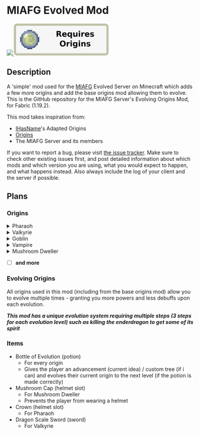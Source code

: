 # MIAFG Evolved Mod

<p>
<strong>
   <a href="https://www.curseforge.com/minecraft/mc-mods/fabric-api">
   <img src="https://camo.githubusercontent.com/1eaa170f8b386b7a92cdc9c8eb6243c667c188bd25bba8925400018f92d650b7/68747470733a2f2f692e696d6775722e636f6d2f625475733477482e706e67" width=256 length=512>
   </a>
   <a href="https://www.curseforge.com/minecraft/mc-mods/origins">
   <img src="https://raw.githubusercontent.com/UltrusBot/Images/b3e2626a5e5f1f7dfadcfaabeb4bb87c348f9c68/requires_origins.png" width=256 length=512>
   </a>
</strong>
</p>

## Description

A 'simple' mod used for the [MIAFG](http://miafg.com) Evolved Server on Minecraft which adds a few more origins and add the base origins mod allowing them to evolve.
This is the GitHub repository for the MIAFG Server's Evolving Origins Mod, for Fabric (1.19.2).

This mod takes inspiration from:
- [IHasName](https://www.youtube.com/@IHasName)'s Adapted Origins
- [Origins](https://www.curseforge.com/minecraft/mc-mods/origins)
- The MIAFG Server and its members

If you want to report a bug, please visit [the issue tracker](https://github.com/LarryPlayz/Origins-Evolved-MIAFG/issues). Make sure to check other existing issues first, and post detailed information about which mods and which version you are using, what you would expect to happen, and what happens instead. Also always include the log of your client and the server if possible.

## Plans

### Origins

<details>
<summary>Pharaoh</summary>

>"The spirit of a pharaoh lives on as the undead shadow."

+ All zombies become passive
+ Every so often you will need to eat rotten flesh
+ If your flesh bar reaches zero you will start to die until you eat some rotten flesh or hit any mob
+ Villagers will not offer trades to you
+ You will gain buffs in a warm biome (eg Desert) and debuff in a cold biome (eg Snowy Plains)
+ You can only eat meat (except for bottled items)
+ You have 5 extra inventory spaces which do not drop on death
+ You have a pocket dimension (only desert biome): no other mobs or players can be sent here, **it is just a world where you can build**
+ You can toggle shadow mode (which lasts for 30 seconds)

    - In *Shadow Mode*: You see in a darker tone, you are much faster, you are able to phase into and out of blocks, you are able to become the shadow of a player/mob (mount/ride any mob you right click). This mode lasts for 30 seconds unless interupted; it can be cancelled at any time and recharged when the sun is above you (not blocked by any full blocks).
    - You will have an increased hunger drain while in this mod however and it **will not** kick you out of the toggle if you start taking hunger damage therefore it is important you keep an eye on it. It *will* kick you out of the mode if you take damage from a player.
</details>

<details>
<summary>Valkyrie</summary>
<!--review charlie's origin when at home-->
</details>

<details>
<summary>Goblin</summary> 
<!--inchling-esque TBC-->
</details>

<details>
<summary>Vampire</summary>
<!--possibly - requires feedback from server members-->
</details>

<details>
<summary>Mushroom Dweller</summary>
</details>

- [ ] **and more**

### Evolving Origins

All origins used in this mod (including from the base origins mod) allow you to evolve multiple times - granting you more powers and less debuffs upon each evolution.

***This mod has a unique evolution system requiring multiple steps (3 steps for each evolution level) such as killing the enderdragon to get some of its spirit***

### Items

- Bottle of Evolution (potion)
    - For every origin
    - Gives the player an advancement (current idea) / custom tree (if i can) and evolves their current origin to the next level (if the potion is made correctly)
- Mushroom Cap (helmet slot)
    - For Mushroom Dweller
    - Prevents the player from wearing a helmet
- Crown (helmet slot)
    - For Pharaoh
- Dragon Scale Sword (sword)
    - For Valkyrie
